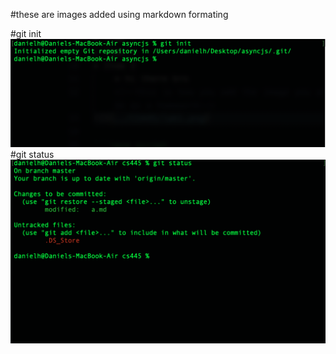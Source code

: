 #these are images added using markdown formating 

#git init
![](gitinit.png)
#git status
![](gitstatus.png)